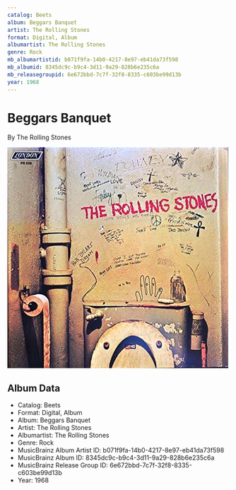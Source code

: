 ```yaml
---
catalog: Beets
album: Beggars Banquet
artist: The Rolling Stones
format: Digital, Album
albumartist: The Rolling Stones
genre: Rock
mb_albumartistid: b071f9fa-14b0-4217-8e97-eb41da73f598
mb_albumid: 8345dc9c-b9c4-3d11-9a29-828b6e235c6a
mb_releasegroupid: 6e672bbd-7c7f-32f8-8335-c603be99d13b
year: 1968
---
```


# Beggars Banquet

By The Rolling Stones

![](../../assets/beetscovers/The_Rolling_Stones-Beggars_Banquet.jpg)

## Album Data

- Catalog: Beets
- Format: Digital, Album
- Album: Beggars Banquet
- Artist: The Rolling Stones
- Albumartist: The Rolling Stones
- Genre: Rock
- MusicBrainz Album Artist ID: b071f9fa-14b0-4217-8e97-eb41da73f598
- MusicBrainz Album ID: 8345dc9c-b9c4-3d11-9a29-828b6e235c6a
- MusicBrainz Release Group ID: 6e672bbd-7c7f-32f8-8335-c603be99d13b
- Year: 1968

